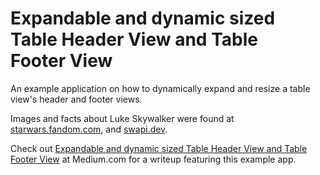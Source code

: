 # Expandable and dynamic sized Table Header View and Table Footer View

An example application on how to dynamically expand and resize a table view's header and footer views.

Images and facts about Luke Skywalker were found at [starwars.fandom.com](https://starwars.fandom.com/wiki/Luke_Skywalker), and [swapi.dev](https://swapi.dev).

Check out [Expandable and dynamic sized Table Header View and Table Footer View](https://medium.com/@thomsmed/expandable-and-dynamic-sized-table-header-view-and-table-footer-view-6611ce0265b4) at Medium.com for a writeup featuring this example app.
